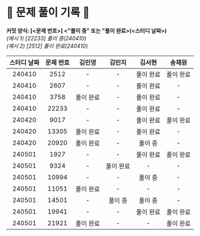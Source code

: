 # 💚 문제 풀이 기록 💚

**커밋 양식: [<문제 번호>] <"풀이 중" 또는 "풀이 완료>(<스터디 날짜>)**  
_(예시 1) [22233] 풀이 중(240410)_  
_(예시 2) [2512] 풀이 완료(240410)_

| **스터디 날짜** | **문제 번호** | **김민영** | **김민지** | **김서현** | **송채원** |
| :-------------: | :-----------: | :--------: | :--------: | :--------: | :--------: |
|240410|2512|-|-|풀이 완료|풀이 완료|
|240410|2607|-|-|풀이 완료|-|
|240410|3758|풀이 완료|-|풀이 완료|-|
|240410|22233|-|-|풀이 완료|-|
|240420|9017|-|-|풀이 완료|풀이 완료|
|240420|13305|풀이 완료|-|풀이 완료|-|
|240420|20920|풀이 완료|-|풀이 중|-|
|240501|1927|-|-|풀이 완료|풀이 완료|
|240501|9324|-|풀이 완료|-|-|
|240501|10994|-|-|풀이 중|-|
|240501|11051|풀이 완료|-|-|-|
|240501|14501|-|풀이 중|풀이 중|-|
|240501|19941|-|-|풀이 완료|풀이 완료|
|240501|21921|풀이 완료|-|-|풀이 완료|
